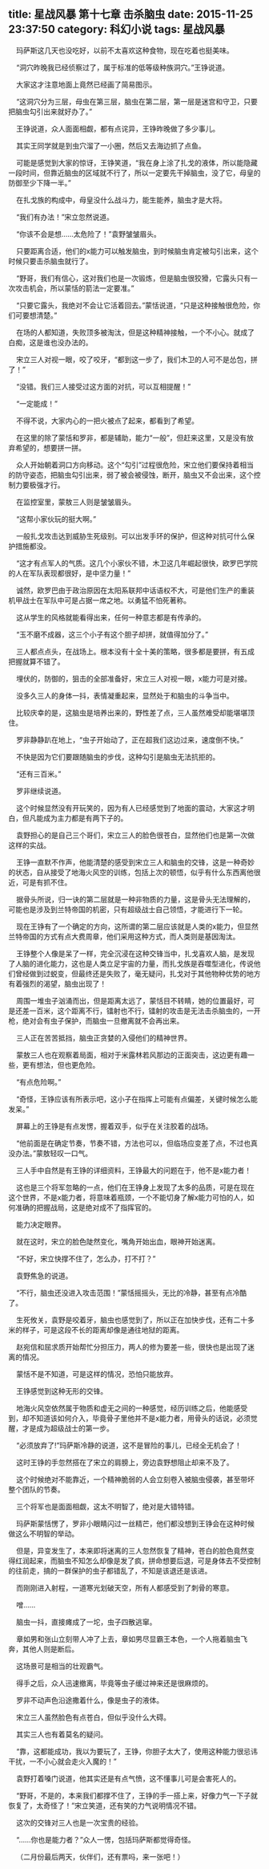 title: 星战风暴 第十七章 击杀脑虫
date: 2015-11-25 23:37:50
category: 科幻小说
tags: 星战风暴
---
&nbsp;&nbsp;&nbsp;&nbsp;玛萨斯这几天也没吃好，以前不太喜欢这种食物，现在吃着也挺美味。

&nbsp;&nbsp;&nbsp;&nbsp;“洞穴昨晚我已经侦察过了，属于标准的低等级种族洞穴。”王铮说道。

&nbsp;&nbsp;&nbsp;&nbsp;大家这才注意地面上竟然已经画了简易图示。

&nbsp;&nbsp;&nbsp;&nbsp;“这洞穴分为三层，母虫在第三层，脑虫在第二层，第一层是迷宫和守卫，只要把脑虫勾引出来就好办了。”

&nbsp;&nbsp;&nbsp;&nbsp;王铮说道，众人面面相觑，都有点诧异，王铮昨晚做了多少事儿。

&nbsp;&nbsp;&nbsp;&nbsp;其实王同学就是到虫穴溜了一小圈，然后又去海边抓了点鱼。

&nbsp;&nbsp;&nbsp;&nbsp;可能是感觉到大家的惊讶，王铮笑道，“我在身上涂了扎戈的液体，所以能隐藏一段时间，但靠近脑虫的区域就不行了，所以一定要先干掉脑虫，没了它，母皇的防御至少下降一半。”

&nbsp;&nbsp;&nbsp;&nbsp;在扎戈族的构成中，母皇没什么战斗力，能生能养，脑虫才是大将。

&nbsp;&nbsp;&nbsp;&nbsp;“我们有办法！”宋立忽然说道。

&nbsp;&nbsp;&nbsp;&nbsp;“你该不会是想……太危险了！”袁野皱皱眉头。

&nbsp;&nbsp;&nbsp;&nbsp;只要距离合适，他们的x能力可以触发脑虫，到时候脑虫肯定被勾引出来，这个时候只要击杀脑虫就行了。

&nbsp;&nbsp;&nbsp;&nbsp;“野哥，我们有信心，这对我们也是一次锻炼，但是脑虫很狡猾，它露头只有一次攻击机会，所以蒙恬的箭法一定要准。”

&nbsp;&nbsp;&nbsp;&nbsp;“只要它露头，我绝对不会让它活着回去。”蒙恬说道，“只是这种接触很危险，你们可要想清楚。”

&nbsp;&nbsp;&nbsp;&nbsp;在场的人都知道，失败顶多被淘汰，但是这种精神接触，一个不小心。就成了白痴，这是谁也没办法的。

&nbsp;&nbsp;&nbsp;&nbsp;宋立三人对视一眼，咬了咬牙，“都到这一步了，我们木卫的人可不是怂包，拼了！”

&nbsp;&nbsp;&nbsp;&nbsp;“没错。我们三人接受过这方面的对抗，可以互相提醒！”

&nbsp;&nbsp;&nbsp;&nbsp;“一定能成！”

&nbsp;&nbsp;&nbsp;&nbsp;不得不说，大家内心的一把火被点了起来，都看到了希望。

&nbsp;&nbsp;&nbsp;&nbsp;在这里的除了蒙恬和罗非，都是辅助，能力“一般”，但赶来这里，又是没有放弃希望的，想要拼一拼。

&nbsp;&nbsp;&nbsp;&nbsp;众人开始朝着洞口方向移动。这个“勾引”过程很危险，宋立他们要保持着相当的防守姿态，把脑虫勾引出来，弱了被会被侵蚀，断开，脑虫又不会出来，这个控制力要极强才行。

&nbsp;&nbsp;&nbsp;&nbsp;在监控室里，蒙敖三人则是皱皱眉头。

&nbsp;&nbsp;&nbsp;&nbsp;“这帮小家伙玩的挺大啊。”

&nbsp;&nbsp;&nbsp;&nbsp;一般扎戈攻击达到威胁生死级别。可以出发手环的保护，但这种对抗可什么保护措施都没。

&nbsp;&nbsp;&nbsp;&nbsp;“这才有点军人的气质。这几个小家伙不错，木卫这几年崛起很快，欧罗巴学院的人在军队表现都很好，是中坚力量！”

&nbsp;&nbsp;&nbsp;&nbsp;诚然，欧罗巴由于政治原因在太阳系联邦中话语权不大，可是他们生产的重装机甲战士在军队中可是占据一席之地。以勇猛不怕死著称。

&nbsp;&nbsp;&nbsp;&nbsp;这从学生的风格就能看得出来，任何一种意志都是有传承的。

&nbsp;&nbsp;&nbsp;&nbsp;“玉不磨不成器，这三个小子有这个胆子却拼，就值得加分了。”

&nbsp;&nbsp;&nbsp;&nbsp;三人都点点头，在战场上。根本没有十全十美的策略，很多都是要拼，有五成把握就算不错了。

&nbsp;&nbsp;&nbsp;&nbsp;埋伏的，防御的，狙击的全部准备好，宋立三人对视一眼，x能力可是对接。

&nbsp;&nbsp;&nbsp;&nbsp;没多久三人的身体一抖，表情凝重起来，显然处于和脑虫的斗争当中。

&nbsp;&nbsp;&nbsp;&nbsp;比较庆幸的是，这脑虫是培养出来的，野性差了点，三人虽然难受却能堪堪顶住。

&nbsp;&nbsp;&nbsp;&nbsp;罗非静静趴在地上，“虫子开始动了，正在超我们这边过来，速度倒不快。”

&nbsp;&nbsp;&nbsp;&nbsp;不快是因为它们要跟随脑虫的步伐，这种勾引是脑虫无法抗拒的。

&nbsp;&nbsp;&nbsp;&nbsp;“还有三百米。”

&nbsp;&nbsp;&nbsp;&nbsp;罗非继续说道。

&nbsp;&nbsp;&nbsp;&nbsp;这个时候显然没有开玩笑的，因为有人已经感觉到了地面的震动，大家这才明白，但凡能成为主力都是有两下子的。

&nbsp;&nbsp;&nbsp;&nbsp;袁野担心的是自己三个哥们，宋立三人的脸色很苍白，显然他们也是第一次做这样的实战。

&nbsp;&nbsp;&nbsp;&nbsp;王铮一直默不作声，他能清楚的感受到宋立三人和脑虫的交锋，这是一种奇妙的状态，自从接受了地海火风空的训练，包括上次的顿悟，似乎有什么东西离他很近，可是有抓不住。

&nbsp;&nbsp;&nbsp;&nbsp;据骨头所说，归一诀的第二层就是一种非物质的力量，这是骨头无法理解的，可能也是涉及到兰特帝国的机密，只有超级战士自己领悟，才能进行下一轮。

&nbsp;&nbsp;&nbsp;&nbsp;现在王铮有了一个确定的方向，这所谓的第二层应该就是人类的x能力，但显然兰特帝国的方式有点大费周章，他们采用这种方式，而人类则是基因淘汰。

&nbsp;&nbsp;&nbsp;&nbsp;王铮整个人像是呆了一样，完全沉浸在这种交锋当中，扎戈喜欢人脑，是发现了人脑的进化能力，这也是人类立足宇宙的力量，而扎戈族是吞噬型进化，传说他们曾经做到过蜕变，但最终还是失败了，毫无疑问，扎戈对于其他物种优势的地方有着强烈的渴望，脑虫出现了！

&nbsp;&nbsp;&nbsp;&nbsp;周围一堆虫子汹涌而出，但是距离太远了，蒙恬目不转睛，她的位置最好，可是还差一百米，这个距离不行，镭射也不行，镭射的攻击是无法击杀脑虫的，一开枪，绝对会有虫子保护，而脑虫一旦撤离就不会再出来。

&nbsp;&nbsp;&nbsp;&nbsp;三人正在苦苦抵挡，脑虫正贪婪的入侵他们的精神世界。

&nbsp;&nbsp;&nbsp;&nbsp;蒙敖三人也在观察着局面，相对于米露林若风那边的正面突击，这边更有趣一些，更有想法，但也更危险。

&nbsp;&nbsp;&nbsp;&nbsp;“有点危险啊。”

&nbsp;&nbsp;&nbsp;&nbsp;“奇怪，王铮应该有所表示吧，这小子在指挥上可能有点偏差，关键时候怎么能发呆。”

&nbsp;&nbsp;&nbsp;&nbsp;屏幕上的王铮是有点发愣，握着双手，似乎在关注胶着的战场。

&nbsp;&nbsp;&nbsp;&nbsp;“他前面是在确定节奏，节奏不错，方法也可以，但临场应变差了点，不过也真没办法。”蒙敖轻叹一口气。

&nbsp;&nbsp;&nbsp;&nbsp;三人手中自然是有王铮的详细资料，王铮最大的问题在于，他不是x能力者！

&nbsp;&nbsp;&nbsp;&nbsp;这也是三个将军忽略的一点，他们在王铮身上发现了太多的品质，可是在现在这个世界，不是x能力者，将意味着瓶颈，一个不能切身了解x能力可怕的人，如何准确的把握战局，这是绝对成不了指挥官的。

&nbsp;&nbsp;&nbsp;&nbsp;能力决定眼界。

&nbsp;&nbsp;&nbsp;&nbsp;就在这时，宋立的脸色陡然变化，嘴角开始出血，眼神开始迷离。

&nbsp;&nbsp;&nbsp;&nbsp;“不好，宋立快撑不住了，怎么办，打不打？”

&nbsp;&nbsp;&nbsp;&nbsp;袁野焦急的说道。

&nbsp;&nbsp;&nbsp;&nbsp;“不行，脑虫还没进入攻击范围！”蒙恬摇摇头，无比的冷静，甚至有点冷酷了。

&nbsp;&nbsp;&nbsp;&nbsp;生死攸关，袁野是咬着牙，脑虫也感觉到了，所以正在加快步伐，还有二十多米的样子，可是这段不长的距离却像是通往地狱的距离。

&nbsp;&nbsp;&nbsp;&nbsp;赵宛信和屈求质开始帮忙分担压力，两人的修为要差一些，很快也是出现了迷离的情况。

&nbsp;&nbsp;&nbsp;&nbsp;蒙恬不是不知道，可是这样的情况，恐怕只能放弃。

&nbsp;&nbsp;&nbsp;&nbsp;王铮感觉到这种无形的交锋。

&nbsp;&nbsp;&nbsp;&nbsp;地海火风空依然属于物质和虚无之间的一种感觉，经历训练之后，他能感受到，却不知道该如何介入，毕竟骨子里他并不是x能力者，用骨头的话说，必须觉醒，才是成为超级战士的第一步。

&nbsp;&nbsp;&nbsp;&nbsp;“必须放弃了!”玛萨斯冷静的说道，这不是冒险的事儿，已经全无机会了！

&nbsp;&nbsp;&nbsp;&nbsp;这时王铮的手忽然搭在了宋立的肩膀上，旁边袁野想阻止却来不及了。

&nbsp;&nbsp;&nbsp;&nbsp;这个时候绝对不能靠近，一个精神脆弱的人会立刻卷入被脑虫侵袭，甚至带坏整个团队的节奏。

&nbsp;&nbsp;&nbsp;&nbsp;三个将军也是面面相觑，这太不明智了，绝对是大错特错。

&nbsp;&nbsp;&nbsp;&nbsp;玛萨斯蒙恬愣了，罗非小眼睛闪过一丝精芒，他们都没想到王铮会在这种时候做这么不明智的举动。

&nbsp;&nbsp;&nbsp;&nbsp;但是，异变发生了，本来即将迷离的三人忽然恢复了精神，苍白的脸色竟然变得红润起来，而脑虫不知怎么却像是发了疯，拼命想要后退，可是身体去不受控制的往前走，搞的一群保护的虫子都错乱了，不知是该退还是该进。

&nbsp;&nbsp;&nbsp;&nbsp;而刚刚进入射程，一道寒光划破天空，所有人都感受到了刺骨的寒意。

&nbsp;&nbsp;&nbsp;&nbsp;噌……

&nbsp;&nbsp;&nbsp;&nbsp;脑虫一抖，直接瘫成了一坨，虫子四散逃窜。

&nbsp;&nbsp;&nbsp;&nbsp;章如男和张山立刻带人冲了上去，章如男尽显霸王本色，一个人拖着脑虫飞奔，其他人则是断后。

&nbsp;&nbsp;&nbsp;&nbsp;这场景可是相当的壮观霸气。

&nbsp;&nbsp;&nbsp;&nbsp;得手之后，众人迅速撤离，毕竟等虫子缓过神来还是很麻烦的。

&nbsp;&nbsp;&nbsp;&nbsp;罗非不动声色沿途撒着什么，像是虫子的液体。

&nbsp;&nbsp;&nbsp;&nbsp;宋立三人虽然脸色有点苍白，但似乎没什么大碍。

&nbsp;&nbsp;&nbsp;&nbsp;其实三人也有着莫名的疑问。

&nbsp;&nbsp;&nbsp;&nbsp;“靠，这都能成功，我以为要玩了，王铮，你胆子太大了，使用这种能力很忌讳干扰，一不小心就会走火入魔的！”

&nbsp;&nbsp;&nbsp;&nbsp;袁野打着嗓门说道，他其实还是有点气愤，这不懂事儿可是会害死人的。

&nbsp;&nbsp;&nbsp;&nbsp;“野哥，不是的，本来我们都撑不住了，王铮的手一搭上来，好像力气一下子就恢复了，太奇怪了！”宋立笑道，还有笑的力气说明情况不错。

&nbsp;&nbsp;&nbsp;&nbsp;这次的交锋对三人也是一次宝贵的经验。

&nbsp;&nbsp;&nbsp;&nbsp;“……你也是能力者？”众人一愣，包括玛萨斯都觉得奇怪。

&nbsp;&nbsp;&nbsp;&nbsp;（二月份最后两天，伙伴们，还有票吗，来一张吧！）